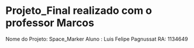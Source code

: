# Projeto_Final realizado com o professor Marcos

Nome do Projeto: Space_Marker
Aluno : Luis Felipe Pagnussat RA: 1134649
